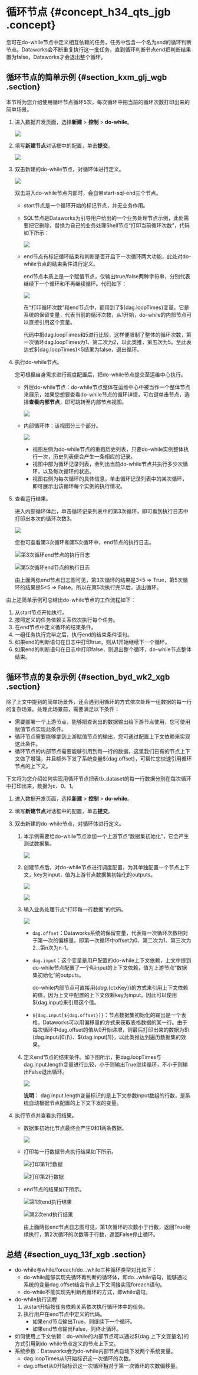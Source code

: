 # 循环节点 {#concept_h34_qts_jgb .concept}

您可在do-while节点中定义相互依赖的任务，任务中包含一个名为end的循环判断节点。Dataworks会不断重复执行这一批任务，直到循环判断节点end把判断结果置为false，Dataworks才会退出整个循环。

## 循环节点的简单示例 {#section_kxm_glj_wgb .section}

本节将为您介绍使用循环节点循环5次，每次循环中把当前的循环次数打印出来的简单场景。

1.  进入数据开发页面，选择**新建** \> **控制** \> **do-while**。

    ![](http://static-aliyun-doc.oss-cn-hangzhou.aliyuncs.com/assets/img/90301/155108054139350_zh-CN.png)

2.  填写**新建节点**对话框中的配置，单击**提交**。

    ![](http://static-aliyun-doc.oss-cn-hangzhou.aliyuncs.com/assets/img/90301/155108054139469_zh-CN.png)

3.  双击新建的do-while节点，对循环体进行定义。

    ![](http://static-aliyun-doc.oss-cn-hangzhou.aliyuncs.com/assets/img/90301/155108054139471_zh-CN.png)

    双击进入do-while节点内部时，会自带start-sql-end三个节点。

    -   start节点是一个循环开始的标记节点，并无业务作用。
    -   SQL节点是Dataworks为引导用户给出的一个业务处理节点示例，此处需要把它删除，替换为自己的业务处理Shell节点“打印当前循环次数”，代码如下所示：

        ![](http://static-aliyun-doc.oss-cn-hangzhou.aliyuncs.com/assets/img/90301/155108054139477_zh-CN.png)

    -   end节点有标记循环结束和判断是否开启下一次循环两大功能，此处对do-while节点的结束条件进行定义。

        end节点本质上是一个赋值节点，仅输出true/false两种字符串，分别代表继续下一个循环和不再继续循环。代码如下：

        ![](http://static-aliyun-doc.oss-cn-hangzhou.aliyuncs.com/assets/img/90301/155108054139479_zh-CN.png)

        在“打印循环次数”和end节点中，都用到了$\{dag.loopTimes\}变量。它是系统的保留变量，代表当前的循环次数，从1开始，do-while的内部节点可以直接引用这个变量。

        代码中把dag.loopTimes和5进行比较，这样便限制了整体的循环次数，第一次循环dag.loopTimes为1、第二次为2，以此类推，第五次为5。至此表达式$\{dag.loopTimes\}<5结果为false，退出循环。

4.  执行do-while节点。

    您可根据自身需求进行调度配置后，把do-while节点提交至运维中心执行。

    -   外层do-while节点：do-while节点整体在运维中心中被当作一个整体节点来展示，如果您想要查看do-while节点的循环详情，可右键单击节点，选择**查看内部节点**，即可跳转至内部节点视图。

        ![](http://static-aliyun-doc.oss-cn-hangzhou.aliyuncs.com/assets/img/90301/155108054139504_zh-CN.png)

    -   内部循环体：该视图分三个部分。

        ![](http://static-aliyun-doc.oss-cn-hangzhou.aliyuncs.com/assets/img/90301/155108054139505_zh-CN.png)

        -   视图左侧为do-while节点的重跑历史列表，只要do-while实例整体执行一次，历史列表便会产生一条相应的记录。
        -   视图中部为循环记录列表，会列出当前do-while节点共执行多少次循环，以及每次循环的状态。
        -   视图右侧为每次循环的具体信息，单击循环记录列表中的某次循环，即可展示出该循环每个实例的执行情况。
5.  查看运行结果。

    进入内部循环体后，单击循环记录列表中的第3次循环，即可看到执行日志中打印出本次的循环次数3。

    ![](http://static-aliyun-doc.oss-cn-hangzhou.aliyuncs.com/assets/img/90301/155108054139507_zh-CN.png)

    您也可查看第3次循环和第5次循环中，end节点的执行日志。

    ![](images/39508_zh-CN.png "第3次循环end节点的执行日志")

    ![](images/39509_zh-CN.png "第5次循环end节点的执行日志")

    由上面两张end节点日志图可见，第3次循环的结果是3<5 =\> True，第5次循环的结果是5<5 =\> False。所以在第5次执行完毕后，退出循环。


由上述简单示例可总结出do-while节点的工作流程如下：

1.  从start节点开始执行。
2.  按照定义的任务依赖关系依次执行每个任务。
3.  在end节点中定义循环的结束条件。
4.  一组任务执行完毕之后，执行end的结束条件语句。
5.  如果end的判断语句在日志中打印true，则从1开始继续下一个循环。
6.  如果end的判断语句在日志中打印false，则退出整个循环，do-while节点整体结束。

## 循环节点的复杂示例 {#section_byd_wk2_xgb .section}

除了上文中提到的简单场景外，还会遇到用循环的方式依次处理一组数据的每一行的复杂场景。处理此场景前，需要满足以下条件：

-   需要部署一个上游节点，能够把查询出的数据输出给下游节点使用，您可使用赋值节点实现此条件。
-   循环节点需要能够拿到上游赋值节点的输出，您可通过配置上下文依赖来实现这此条件。
-   循环节点的内部节点需要能够引用到每一行的数据，这里我们已有的节点上下文做了增强，并且额外下发了系统变量$\{dag.offset\}，可帮忙您快速引用循环节点的上下文。

下文将为您介绍如何实现用循环节点把表tb\_dataset的每一行数据分别在每次循环中打印出来，数据为c、0、1。

1.  进入数据开发页面，选择**新建** \> **控制** \> **do-while**。
2.  填写**新建节点**对话框中的配置，单击**提交**。
3.  双击新建的do-while节点，对循环体进行定义。
    1.  本示例需要给do-while节点添加一个上游节点“数据集初始化”，它会产生测试数据集。

        ![](http://static-aliyun-doc.oss-cn-hangzhou.aliyuncs.com/assets/img/90301/155108054139529_zh-CN.png)

    2.  创建节点后，对do-while节点进行调度配置，为其单独配置一个节点上下文，key为input，值为上游节点数据集初始化的outputs。

        ![](http://static-aliyun-doc.oss-cn-hangzhou.aliyuncs.com/assets/img/90301/155108054139531_zh-CN.png)

        ![](http://static-aliyun-doc.oss-cn-hangzhou.aliyuncs.com/assets/img/90301/155108054139533_zh-CN.png)

    3.  输入业务处理节点“打印每一行数据”的代码。

        ![](http://static-aliyun-doc.oss-cn-hangzhou.aliyuncs.com/assets/img/90301/155108054239534_zh-CN.png)

        -   `dag.offset`：Dataworks系统的保留变量，代表每一次循环次数相对于第一次的偏移量。即第一次循环中offset为0、第二次为1、第三次为2…第n次为n-1。
        -   `dag.input`：这个变量是用户配置的do-while上下文依赖，上文中提到do-while节点配置了一个叫input的上下文依赖，值为上游节点“数据集初始化”的outputs。

            do-while内部节点可直接用$\{dag.$\{ctxKey\}\}的方式来引用上下文依赖的值，因为上文中配置的上下文依赖key为input，因此可以使用$\{dag.input\}来引用这个值。

        -   `${dag.input[${dag.offset}]}`：节点数据集初始化的输出是一个表格，Dataworks可以用偏移量的方式来获取表格数据的某一行。由于每次循环中dag.offset的值从0开始递增，则最后打印出来的数据为$\{dag.input\[0\]\}、$\{dag.input\[1\]\}，以此类推达到遍历数据集的效果。
    4.  定义end节点的结束条件。如下图所示，把dag.loopTimes与dag.input.length变量进行比较，小于则输出True继续循环，不小于则输出False退出循环。

        ![](http://static-aliyun-doc.oss-cn-hangzhou.aliyuncs.com/assets/img/90301/155108054239552_zh-CN.png)

        **说明：** dag.input.length变量标识的是上下文参数input数组的行数，是系统自动根据节点配置的上下文下发的变量。

4.  执行节点并查看执行结果。
    -   数据集初始化节点最终会产生0和1两条数据。

        ![](http://static-aliyun-doc.oss-cn-hangzhou.aliyuncs.com/assets/img/90301/155108054239556_zh-CN.png)

    -   打印每一行数据节点执行结果如下所示。

        ![](images/39560_zh-CN.png "打印第1行数据")

        ![](images/39562_zh-CN.png "打印第2行数据")

    -   end节点的结果如下所示。

        ![](images/39565_zh-CN.png "第1次end执行结果")

        ![](images/39566_zh-CN.png "第2次end执行结果")

        由上面两张end节点日志图可见，第1次循环的次数小于行数，返回True继续执行，第2次循环的次数等于行数，返回False停止循环。


## 总结 {#section_uyq_13f_xgb .section}

-   do-while与while/foreach/do…while三种循环类型对比如下：
    -   do-while能够实现先循环再判断的循环体，即do…while语句，能够通过系统的变量dag.offset结合节点上下文间接实现foreach语句。
    -   do-while不能实现先判断再循环的方式，即while语句。
-   do-while执行流程
    1.  从start开始按任务依赖关系依次执行循环体中的任务。
    2.  执行用户在end节点中定义的代码。
        -   如果end节点输出True，则继续下一个循环。
        -   如果end节点输出False，则终止循环。
-   如何使用上下文依赖：do-while的内部节点可以通过$\{dag.上下文变量名\}的方式引用到do-while节点定义的节点上下文。
-   系统参数：Dataworks会为do-while内部节点自动下发两个系统变量。
    -   dag.loopTimes从1开始标识这一次循环的次数。
    -   dag.offset从0开始标识这一次循环相对于第一次循环的次数偏移量。

